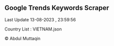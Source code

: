 

## Google Trends Keywords Scraper 
 
Last Update 13-08-2023 , 23:59:56

Country List :
VIETNAM.json



© Abdul Muttaqin 
